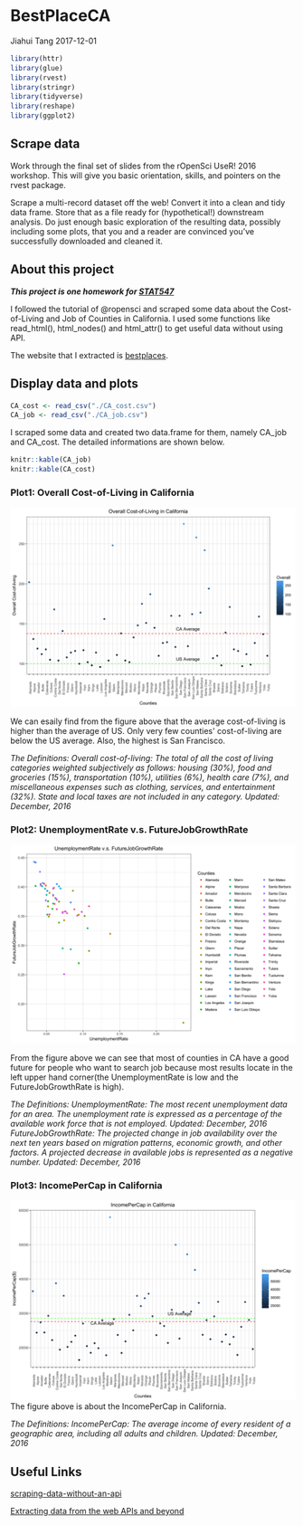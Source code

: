 BestPlaceCA
================
Jiahui Tang
2017-12-01

``` r
library(httr)
library(glue)
library(rvest)
library(stringr)
library(tidyverse)
library(reshape)
library(ggplot2)
```

Scrape data
-----------

Work through the final set of slides from the rOpenSci UseR! 2016 workshop. This will give you basic orientation, skills, and pointers on the rvest package.

Scrape a multi-record dataset off the web! Convert it into a clean and tidy data frame. Store that as a file ready for (hypothetical!) downstream analysis. Do just enough basic exploration of the resulting data, possibly including some plots, that you and a reader are convinced you’ve successfully downloaded and cleaned it.

About this project
------------------

***This project is one homework for [STAT547](http://stat545.com/index.html)***

I followed the tutorial of @ropensci and scraped some data about the Cost-of-Living and Job of Counties in California. I used some functions like read\_html(), html\_nodes() and html\_attr() to get useful data without using API.

The website that I extracted is [bestplaces](https://www.bestplaces.net).

Display data and plots
----------------------

``` r
CA_cost <- read_csv("./CA_cost.csv")
CA_job <- read_csv("./CA_job.csv")
```

I scraped some data and created two data.frame for them, namely CA\_job and CA\_cost. The detailed informations are shown below.

``` r
knitr::kable(CA_job)
knitr::kable(CA_cost)
```

### Plot1: Overall Cost-of-Living in California

![](./Overall%20Cost-of-Living%20in%20California.png)

We can esaily find from the figure above that the average cost-of-living is higher than the average of US. Only very few counties' cost-of-living are below the US average. Also, the highest is San Francisco.

*The Definitions:* *Overall cost-of-living:* *The total of all the cost of living categories weighted subjectively as follows: housing (30%), food and groceries (15%), transportation (10%), utilities (6%), health care (7%), and miscellaneous expenses such as clothing, services, and entertainment (32%). State and local taxes are not included in any category. Updated: December, 2016*

### Plot2: UnemploymentRate v.s. FutureJobGrowthRate

![](./UnemploymentRate%20v.s.%20FutureJobGrowthRate.png)

From the figure above we can see that most of counties in CA have a good future for people who want to search job because most results locate in the left upper hand corner(the UnemploymentRate is low and the FutureJobGrowthRate is high).

*The Definitions:* *UnemploymentRate: The most recent unemployment data for an area. The unemployment rate is expressed as a percentage of the available work force that is not employed. Updated: December, 2016* *FutureJobGrowthRate: The projected change in job availability over the next ten years based on migration patterns, economic growth, and other factors. A projected decrease in available jobs is represented as a negative number. Updated: December, 2016*

### Plot3: IncomePerCap in California

![](./IncomePerCap%20in%20California.png) The figure above is about the IncomePerCap in California.

*The Definitions:* *IncomePerCap: The average income of every resident of a geographic area, including all adults and children. Updated: December, 2016*

Useful Links
------------

[scraping-data-without-an-api](https://github.com/ropensci/user2016-tutorial/blob/master/03-scraping-data-without-an-api.pdf)

[Extracting data from the web APIs and beyond](https://github.com/ropensci/user2016-tutorial)
